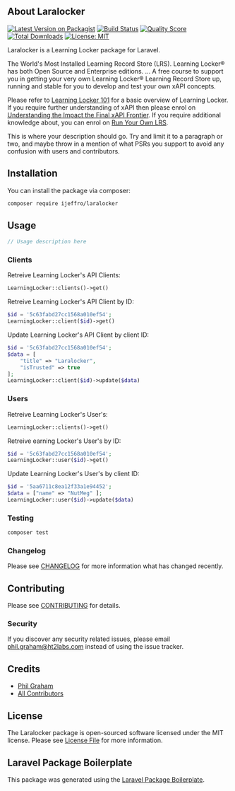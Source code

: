 ## About Laralocker

[![Latest Version on Packagist](https://img.shields.io/packagist/v/ijeffro/laralocker.svg?style=flat-square)](https://packagist.org/packages/ijeffro/laralocker)
[![Build Status](https://img.shields.io/travis/ijeffro/laralocker/master.svg?style=flat-square)](https://travis-ci.org/ijeffro/laralocker)
[![Quality Score](https://img.shields.io/scrutinizer/g/ijeffro/laralocker.svg?style=flat-square)](https://scrutinizer-ci.com/g/ijeffro/laralocker)
[![Total Downloads](https://img.shields.io/packagist/dt/ijeffro/laralocker.svg?style=flat-square)](https://packagist.org/packages/ijeffro/laralocker)
[![License: MIT](https://img.shields.io/badge/License-MIT-yellow.svg)](https://opensource.org/licenses/MIT)


Laralocker is a Learning Locker package for Laravel.

The World's Most Installed Learning Record Store (LRS). Learning Locker® has both Open Source and Enterprise editions. ... A free course to support you in getting your very own Learning Locker® Learning Record Store up, running and stable for you to develop and test your own xAPI concepts.

Please refer to <a href="https://beta.curatr3.com/courses/learnxapi-101" target="_blank">Learning Locker 101</a> for a basic overview of Learning Locker. If you require further understanding of xAPI then please enrol on <a href="https://beta.curatr3.com/courses/understanding-impact-the-final-xapi-frontier/" target="_blank">Understanding the Impact the Final xAPI Frontier</a>. If you require additional knowledge about, you can enrol on <a href="https://beta.curatr3.com/courses/learnxapi-run-your-own-lrs" target="_blank">Run Your Own LRS</a>.

This is where your description should go. Try and limit it to a paragraph or two, and maybe throw in a mention of what PSRs you support to avoid any confusion with users and contributors.

## Installation

You can install the package via composer:

```bash
composer require ijeffro/laralocker
```

## Usage

``` php
// Usage description here
```

### Clients

Retreive Learning Locker's API Clients:

``` php
LearningLocker::clients()->get()
```

Retreive Learning Locker's API Client by ID:

``` php
$id = '5c63fabd27cc1568a010ef54';
LearningLocker::client($id)->get()
```

Update Learning Locker's API Client by client ID:

``` php
$id = '5c63fabd27cc1568a010ef54';
$data = [
    "title" => "Laralocker",
    "isTrusted" => true
];
LearningLocker::client($id)->update($data)
```


### Users

Retreive Learning Locker's User's:

``` php
LearningLocker::clients()->get()
```

Retreive earning Locker's User's by ID:

``` php
$id = '5c63fabd27cc1568a010ef54';
LearningLocker::user($id)->get()
```

Update Learning Locker's User's by client ID:

``` php
$id = '5aa6711c8ea12f33a1e94452';
$data = ["name" => "NutMeg" ];
LearningLocker::user($id)->update($data)
```

### Testing

``` bash
composer test
```

### Changelog

Please see [CHANGELOG](CHANGELOG.md) for more information what has changed recently.

## Contributing

Please see [CONTRIBUTING](CONTRIBUTING.md) for details.

### Security

If you discover any security related issues, please email phil.graham@ht2labs.com instead of using the issue tracker.

## Credits

- [Phil Graham](https://github.com/ijeffro)
- [All Contributors](../../contributors)

## License

The Laralocker package is open-sourced software licensed under the MIT license. Please see [License File](LICENSE.md) for more information.

## Laravel Package Boilerplate

This package was generated using the [Laravel Package Boilerplate](https://laravelpackageboilerplate.com).
